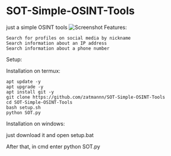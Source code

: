 # SOT-Simple-OSINT-Tools
just a simple OSINT tools
![Screenshot](https://github.com/zatmannn/SOT-Simple-OSINT-Tools/blob/main/Screenshot.jpg)
Features:

    Search for profiles on social media by nickname
    Search information about an IP address 
    Search information about a phone number


Setup:

Installation on termux:

    apt update -y
    apt upgrade -y
    apt install git -y
    git clone https://github.com/zatmannn/SOT-Simple-OSINT-Tools
    cd SOT-Simple-OSINT-Tools
    bash setup.sh
    python SOT.py

Installation on windows:

just download it and open setup.bat

Аfter that, in cmd enter python SOT.py
